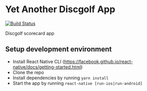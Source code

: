 # Yet Another Discgolf App

[![Build Status](https://travis-ci.org/joni-/yeta.svg?branch=master)](https://travis-ci.org/joni-/yeta)

Discgolf scorecard app

## Setup development environment

- Install React Native CLI (https://facebook.github.io/react-native/docs/getting-started.html)
- Clone the repo
- Install dependencies by running ``yarn install``
- Start the app by running ``react-native [run-ios|run-android]``


